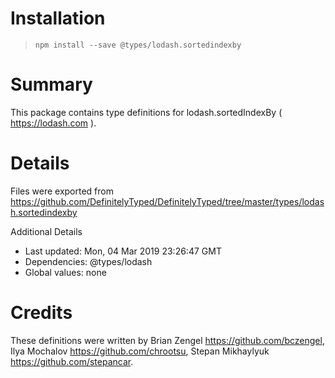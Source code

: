 # Installation
> `npm install --save @types/lodash.sortedindexby`

# Summary
This package contains type definitions for lodash.sortedIndexBy ( https://lodash.com ).

# Details
Files were exported from https://github.com/DefinitelyTyped/DefinitelyTyped/tree/master/types/lodash.sortedindexby

Additional Details
 * Last updated: Mon, 04 Mar 2019 23:26:47 GMT
 * Dependencies: @types/lodash
 * Global values: none

# Credits
These definitions were written by Brian Zengel <https://github.com/bczengel>, Ilya Mochalov <https://github.com/chrootsu>, Stepan Mikhaylyuk <https://github.com/stepancar>.
